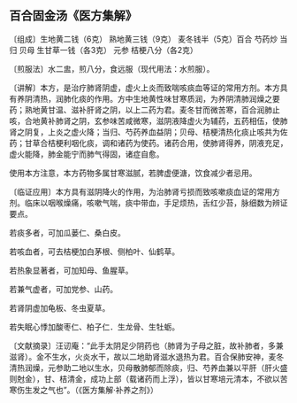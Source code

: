 ## 百合固金汤《医方集解》

〔组成〕生地黄二钱（6克） 熟地黄三钱（9克） 麦冬钱半（5克）百合 芍药炒 当归 贝母 生甘草一钱（各3克） 元参 桔梗八分（各2克）

〔煎服法〕水二盅，煎八分，食远服（现代用法：水煎服）。

〔讲解〕本方，是治疗肺肾阴虚，虚火上炎而致喘咳痰血等证的常用方剂。本方具有养阴清热，润肺化痰的作用。方中生地黄性味甘寒质润，为养阴清肺润燥之要药；熟地黄甘温、滋补肝肾之阴，以上二药为君。麦冬甘而微苦寒，百合润肺止咳，合地黄补肺肾之阴，玄参味苦咸微寒，滋阴液降虚火为辅药，五药相伍，使肺肾之阴复，上炎之虚火降；当归、芍药养血益阴；贝母、桔梗清热化痰止咳共为佐药；甘草合桔梗利咽化痰，调和诸药为使药。诸药合用，使肺肾得养，阴液充足，虚火能降，肺金能宁而肺气得固，诸症自愈。

使用本方注意，本方药物多属甘寒滋腻，若脾虚便溏，饮食减少者忌用。

〔临证应用〕本方具有滋阴降火的作用，为治肺肾亏损而致咳嗽痰血证的常用方剂。临床以咽喉燥痛，咳嗽气喘，痰中带血，手足烦热，舌红少苔，脉细数为辨证要点。

若痰多者，可加瓜蒌仁、桑白皮。

若咳血者，可去桔梗加白茅根、侧柏叶、仙鹤草。

若热象显著者，可加知母、鱼腥草。

若兼气虚者，可加党参、山药。

若肾阴虚加龟板、冬虫夏草。

若失眠心悸加酸枣仁、柏子仁．生龙骨、生牡蛎。

〔文献摘录〕汪讱庵：“此手太阴足少阴药也（肺肾为子母之脏，故补肺者，多兼滋肾）。金不生水，火炎水干，故以二地助肾滋水退热为君。百合保肺安神，麦冬清热润燥，元参助二地以生水，贝母散肺郁而除痰，归、芍养血兼以平肝（肝火盛则尅金），甘、桔清金，成功上部（载诸药而上浮），皆以甘寒培元清本，不欲以苦寒伤生发之气也”。（《医方集解·补养之剂》）
